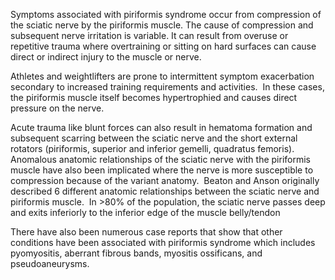 Symptoms associated with piriformis syndrome occur from compression of the sciatic nerve by the piriformis muscle. The cause of compression and subsequent nerve irritation is variable. It can result from overuse or repetitive trauma where overtraining or sitting on hard surfaces can cause direct or indirect injury to the muscle or nerve.

Athletes and weightlifters are prone to intermittent symptom exacerbation secondary to increased training requirements and activities.  In these cases, the piriformis muscle itself becomes hypertrophied and causes direct pressure on the nerve.

Acute trauma like blunt forces can also result in hematoma formation and subsequent scarring between the sciatic nerve and the short external rotators (piriformis, superior and inferior gemelli, quadratus femoris). Anomalous anatomic relationships of the sciatic nerve with the piriformis muscle have also been implicated where the nerve is more susceptible to compression because of the variant anatomy.  Beaton and Anson originally described 6 different anatomic relationships between the sciatic nerve and piriformis muscle.  In >80% of the population, the sciatic nerve passes deep and exits inferiorly to the inferior edge of the muscle belly/tendon

There have also been numerous case reports that show that other conditions have been associated with piriformis syndrome which includes pyomyositis, aberrant fibrous bands, myositis ossificans, and pseudoaneurysms.